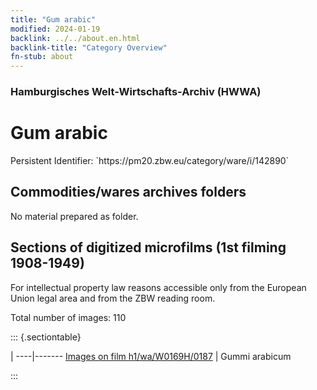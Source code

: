 ```yaml
---
title: "Gum arabic"
modified: 2024-01-19
backlink: ../../about.en.html
backlink-title: "Category Overview"
fn-stub: about
---
```


### Hamburgisches Welt-Wirtschafts-Archiv (HWWA)

# Gum arabic

<div class="hint">Persistent Identifier: `https://pm20.zbw.eu/category/ware/i/142890`</div>







## Commodities/wares archives folders





No material prepared as folder.



<a id="filmsections" />

## Sections of digitized microfilms (1st filming 1908-1949)

<p>For intellectual property law reasons accessible only from the European Union legal area and from the ZBW reading room.</p>



<p>Total number of images: 110</p>




::: {.sectiontable}

 | 
----|-------
<a class="btn" href="https://pm20.zbw.eu/film/h1/wa/W0169H/0187" rel="nofollow">Images on film h1/wa/W0169H/0187</a> | Gummi arabicum


:::
















